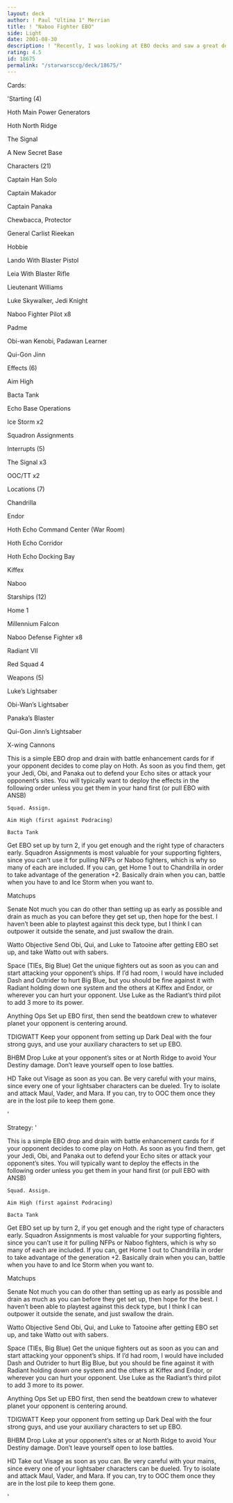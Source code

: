 ```yaml
---
layout: deck
author: ! Paul "Ultima 1" Merrian
title: ! "Naboo Fighter EBO"
side: Light
date: 2001-08-30
description: ! "Recently, I was looking at EBO decks and saw a great deal of EBO X-wing decks, and decided, why not try it with Naboo fighters."
rating: 4.5
id: 18675
permalink: "/starwarsccg/deck/18675/"
---
```

Cards: 

'Starting (4)

Hoth Main Power Generators 

Hoth North Ridge 

The Signal

A New Secret Base 


Characters (21)

Captain Han Solo 

Captain Makador

Captain Panaka

Chewbacca, Protector 

General Carlist Rieekan 

Hobbie

Lando With Blaster Pistol 

Leia With Blaster Rifle 

Lieutenant Williams

Luke Skywalker, Jedi Knight 

Naboo Fighter Pilot x8

Padme

Obi-wan Kenobi, Padawan Learner 

Qui-Gon Jinn 


Effects (6)

Aim High

Bacta Tank

Echo Base Operations 

Ice Storm x2

Squadron Assignments


Interrupts (5)

The Signal x3

OOC/TT x2


Locations (7)

Chandrilla

Endor

Hoth Echo Command Center (War Room) 

Hoth Echo Corridor 

Hoth Echo Docking Bay 

Kiffex

Naboo


Starships (12)

Home 1

Millennium Falcon 

Naboo Defense Fighter x8

Radiant VII

Red Squad 4


Weapons (5)

Luke’s Lightsaber 

Obi-Wan’s Lightsaber 

Panaka’s Blaster

Qui-Gon Jinn’s Lightsaber 

X-wing Cannons


This is a simple EBO drop and drain with battle enhancement cards for if your opponent decides to come play on Hoth.  As soon as you find them, get your Jedi, Obi, and Panaka out to defend your Echo sites or attack your opponent’s sites.  You will typically want to deploy the effects in the following order unless you get them in your hand first (or pull EBO with ANSB)

	Squad. Assign.

	Aim High (first against Podracing)

	Bacta Tank

Get EBO set up by turn 2, if you get enough and the right type of characters early.  Squadron Assignments is most valuable for your supporting fighters, since you can’t use it for pulling NFPs or Naboo fighters, which is why so many of each are included.  If you can, get Home 1 out to Chandrilla in order to take advantage of the generation +2.  Basically drain when you can, battle when you have to and Ice Storm when you want to.  


Matchups

Senate  Not much you can do other than setting up as early as possible and drain as much as you can before they get set up, then hope for the best.  I haven’t been able to playtest against this deck type, but I think I can outpower it outside the senate, and just swallow the drain.

Watto Objective  Send Obi, Qui, and Luke to Tatooine after getting EBO set up, and take Watto out with sabers.

Space (TIEs, Big Blue)  Get the unique fighters out as soon as you can and start attacking your opponent’s ships.  If I’d had room, I would have included Dash and Outrider to hurt Big Blue, but you should be fine against it with Radiant holding down one system and the others at Kiffex and Endor, or wherever you can hurt your opponent.  Use Luke as the Radiant’s third pilot to add 3 more to its power.

Anything Ops  Set up EBO first, then send the beatdown crew to whatever planet your opponent is centering around.

TDIGWATT  Keep your opponent from setting up Dark Deal with the four strong guys, and use your auxiliary characters to set up EBO.

BHBM  Drop Luke at your opponent’s sites or at North Ridge to avoid Your Destiny damage.  Don’t leave yourself open to lose battles.

HD  Take out Visage as soon as you can.  Be very careful with your mains, since every one of your lightsaber characters can be dueled.  Try to isolate and attack Maul, Vader, and Mara.  If you can, try to OOC them once they are in the lost pile to keep them gone.

'

Strategy: '

This is a simple EBO drop and drain with battle enhancement cards for if your opponent decides to come play on Hoth.  As soon as you find them, get your Jedi, Obi, and Panaka out to defend your Echo sites or attack your opponent’s sites.  You will typically want to deploy the effects in the following order unless you get them in your hand first (or pull EBO with ANSB)

	Squad. Assign.

	Aim High (first against Podracing)

	Bacta Tank

Get EBO set up by turn 2, if you get enough and the right type of characters early.  Squadron Assignments is most valuable for your supporting fighters, since you can’t use it for pulling NFPs or Naboo fighters, which is why so many of each are included.  If you can, get Home 1 out to Chandrilla in order to take advantage of the generation +2.  Basically drain when you can, battle when you have to and Ice Storm when you want to.  


Matchups

Senate  Not much you can do other than setting up as early as possible and drain as much as you can before they get set up, then hope for the best.  I haven’t been able to playtest against this deck type, but I think I can outpower it outside the senate, and just swallow the drain.

Watto Objective  Send Obi, Qui, and Luke to Tatooine after getting EBO set up, and take Watto out with sabers.

Space (TIEs, Big Blue)  Get the unique fighters out as soon as you can and start attacking your opponent’s ships.  If I’d had room, I would have included Dash and Outrider to hurt Big Blue, but you should be fine against it with Radiant holding down one system and the others at Kiffex and Endor, or wherever you can hurt your opponent.  Use Luke as the Radiant’s third pilot to add 3 more to its power.

Anything Ops  Set up EBO first, then send the beatdown crew to whatever planet your opponent is centering around.

TDIGWATT  Keep your opponent from setting up Dark Deal with the four strong guys, and use your auxiliary characters to set up EBO.

BHBM  Drop Luke at your opponent’s sites or at North Ridge to avoid Your Destiny damage.  Don’t leave yourself open to lose battles.

HD  Take out Visage as soon as you can.  Be very careful with your mains, since every one of your lightsaber characters can be dueled.  Try to isolate and attack Maul, Vader, and Mara.  If you can, try to OOC them once they are in the lost pile to keep them gone.

'
